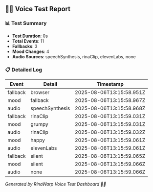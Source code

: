 ## 🧜‍♀️ Voice Test Report

### 📊 Test Summary
- **Test Duration**: 0s
- **Total Events**: 11
- **Fallbacks**: 3
- **Mood Changes**: 4
- **Audio Sources**: speechSynthesis, rinaClip, elevenLabs, none

### 📋 Detailed Log
| Event | Detail | Timestamp |
|-------|--------|-----------|
| fallback | browser | 2025-08-06T13:15:58.951Z |
| mood | fallback | 2025-08-06T13:15:58.967Z |
| audio | speechSynthesis | 2025-08-06T13:15:58.968Z |
| fallback | rinaClip | 2025-08-06T13:15:59.031Z |
| mood | grumpy | 2025-08-06T13:15:59.031Z |
| audio | rinaClip | 2025-08-06T13:15:59.032Z |
| mood | happy | 2025-08-06T13:15:59.061Z |
| audio | elevenLabs | 2025-08-06T13:15:59.061Z |
| fallback | silent | 2025-08-06T13:15:59.065Z |
| mood | silent | 2025-08-06T13:15:59.066Z |
| audio | none | 2025-08-06T13:15:59.066Z |

_Generated by RinaWarp Voice Test Dashboard 🧜‍♀️_